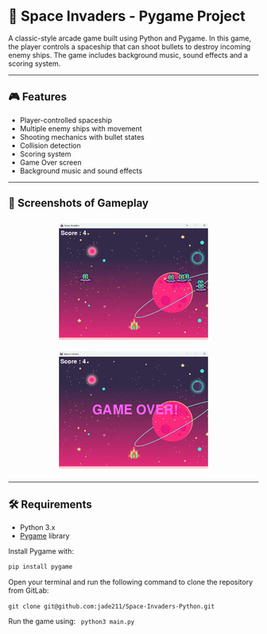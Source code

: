 # 🚀 Space Invaders - Pygame Project

A classic-style arcade game built using Python and Pygame. 
In this game, the player controls a spaceship that can shoot bullets to destroy incoming enemy ships.
The game includes background music, sound effects and a scoring system.

---

## 🎮 Features

- Player-controlled spaceship
- Multiple enemy ships with movement
- Shooting mechanics with bullet states
- Collision detection
- Scoring system
- Game Over screen
- Background music and sound effects

---

## 📸 Screenshots of Gameplay
<div align="center">
  <img src="python_game_project/gameplay_screenshot.png" alt="Gameplay" width="300" style="display:inline-block; margin: 10px;" />
  <img src="python_game_project/game_over_screenshot.png" alt="GameOver" width="300" style="display:inline-block; margin: 10px;" />
</div>


---

## 🛠️ Requirements

- Python 3.x
- [Pygame](https://www.pygame.org/) library

Install Pygame with:

```bash
pip install pygame
```

Open your terminal and run the following command to clone the repository from GitLab:

```git clone git@github.com:jade211/Space-Invaders-Python.git```

Run the game using:
``` python3 main.py```
